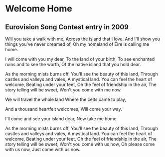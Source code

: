 # Welcome Home

## Eurovision Song Contest entry in 2009

Will you take a walk with me,
Across the island that I love,
And I'll show you things you've never dreamed of,
Oh my homeland of Éire is calling me home.

I will come with you my dear,
To the land of your birth,
To see enchanted ruins and to see the worth,
Of the native island that you hold dear.


As the morning mists burns off,
You'll see the beauty of this land,
Through castles and valleys and vales,
A mystical land.
You can feel the heart of welcome,
Beating under your feet,
Oh the feel of friendship in the air,
The story telling will be sweet,
Won't you come with me now.


We will travel the whole land
Where the celts came to play,

And a thousand heartfelt welcomes,
Will come your way. 


I'll come and see your island dear,
Now take me home.


As the morning mists burns off,
You'll see the beauty of this land,
Through castles and valleys and vales,
A mystical land.
You can feel the heart of welcome,
Beating under your feet,
Oh the feel of friendship in the air,
The story telling will be sweet,
Won't you come with us now,
Oh please come with us now,
Just come with us now.
